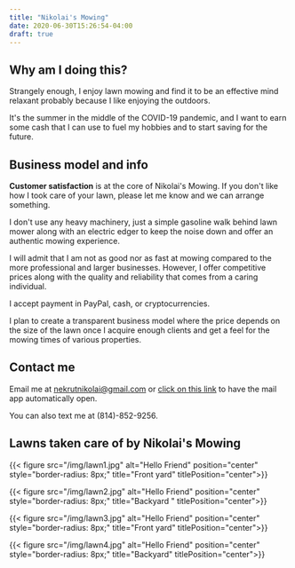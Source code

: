 ```yaml
---
title: "Nikolai's Mowing"
date: 2020-06-30T15:26:54-04:00
draft: true
---
```

## Why am I doing this?

Strangely enough, I enjoy lawn mowing and find it to be an effective mind relaxant probably because I like enjoying the outdoors.

It's the summer in the middle of the COVID-19 pandemic, and I want to earn some cash that I can use to fuel my hobbies and to start saving for the future.

## Business model and info

**Customer satisfaction** is at the core of Nikolai's Mowing. If you don't like how I took care of your lawn, please let me know and we can arrange something.

I don't use any heavy machinery, just a simple gasoline walk behind lawn mower along with an electric edger to keep the noise down and offer an authentic mowing experience.

I will admit that I am not as good nor as fast at mowing compared to the more professional and larger businesses. However, I offer competitive prices along with the quality and reliability that comes from a caring individual.

I accept payment in PayPal, cash, or cryptocurrencies.

I plan to create a transparent business model where the price depends on the size of the lawn once I acquire enough clients and get a feel for the mowing times of various properties.

## Contact me

Email me at nekrutnikolai@gmail.com or [click on this link](mailto:nekrutnikolai@gmail.com) to have the mail app automatically open.

You can also text me at (814)-852-9256.

## Lawns taken care of by Nikolai's Mowing

{{< figure src="/img/lawn1.jpg" alt="Hello Friend" position="center" style="border-radius: 8px;" title="Front yard" titlePosition="center">}}

{{< figure src="/img/lawn2.jpg" alt="Hello Friend" position="center" style="border-radius: 8px;" title="Backyard " titlePosition="center">}}

{{< figure src="/img/lawn3.jpg" alt="Hello Friend" position="center" style="border-radius: 8px;" title="Front yard" titlePosition="center">}}

{{< figure src="/img/lawn4.jpg" alt="Hello Friend" position="center" style="border-radius: 8px;" title="Backyard" titlePosition="center">}}
